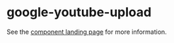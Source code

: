 google-youtube-upload
=====================

See the [component landing page](http://jeffposnick.github.io/google-youtube-upload) for more information.
